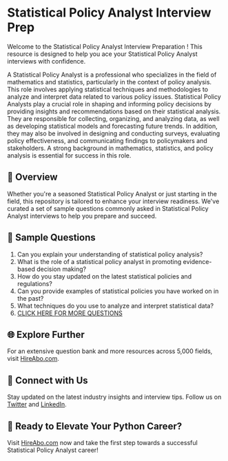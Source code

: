 # Statistical Policy Analyst Interview Prep

Welcome to the Statistical Policy Analyst Interview Preparation ! This resource is designed to help you ace your Statistical Policy Analyst interviews with confidence.

A Statistical Policy Analyst is a professional who specializes in the field of mathematics and statistics, particularly in the context of policy analysis. This role involves applying statistical techniques and methodologies to analyze and interpret data related to various policy issues. Statistical Policy Analysts play a crucial role in shaping and informing policy decisions by providing insights and recommendations based on their statistical analysis. They are responsible for collecting, organizing, and analyzing data, as well as developing statistical models and forecasting future trends. In addition, they may also be involved in designing and conducting surveys, evaluating policy effectiveness, and communicating findings to policymakers and stakeholders. A strong background in mathematics, statistics, and policy analysis is essential for success in this role.

## 🚀 Overview

Whether you're a seasoned Statistical Policy Analyst or just starting in the field, this repository is tailored to enhance your interview readiness. We've curated a set of sample questions commonly asked in Statistical Policy Analyst interviews to help you prepare and succeed.

## 📝 Sample Questions

1. Can you explain your understanding of statistical policy analysis?
2. What is the role of a statistical policy analyst in promoting evidence-based decision making?
3. How do you stay updated on the latest statistical policies and regulations?
4. Can you provide examples of statistical policies you have worked on in the past?
5. What techniques do you use to analyze and interpret statistical data?
6. [CLICK HERE FOR MORE QUESTIONS](https://hireabo.com/job/19_1_33/Statistical%20Policy%20Analyst)

## 🌐 Explore Further

For an extensive question bank and more resources across 5,000 fields, visit [HireAbo.com](https://www.hireabo.com).

## 📱 Connect with Us

Stay updated on the latest industry insights and interview tips. Follow us on [Twitter](https://twitter.com/hireabo) and [LinkedIn](https://www.linkedin.com/in/hire-abo-3609972a8/).

## 🚀 Ready to Elevate Your Python Career?

Visit [HireAbo.com](https://www.hireabo.com) now and take the first step towards a successful Statistical Policy Analyst career!
